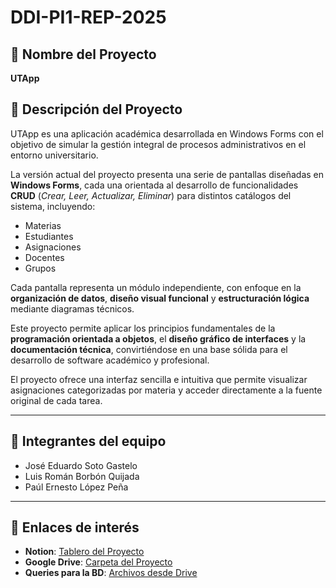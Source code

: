 # DDI-PI1-REP-2025

## 📌 Nombre del Proyecto
**UTApp**

## 📝 Descripción del Proyecto
UTApp es una aplicación académica desarrollada en Windows Forms con el objetivo de simular la gestión integral de procesos administrativos en el entorno universitario.

La versión actual del proyecto presenta una serie de pantallas diseñadas en **Windows Forms**, cada una orientada al desarrollo de funcionalidades **CRUD** (*Crear, Leer, Actualizar, Eliminar*) para distintos catálogos del sistema, incluyendo:

- Materias 
- Estudiantes  
- Asignaciones  
- Docentes
- Grupos

Cada pantalla representa un módulo independiente, con enfoque en la **organización de datos**, **diseño visual funcional** y **estructuración lógica** mediante diagramas técnicos.

Este proyecto permite aplicar los principios fundamentales de la **programación orientada a objetos**, el **diseño gráfico de interfaces** y la **documentación técnica**, convirtiéndose en una base sólida para el desarrollo de software académico y profesional.  

El proyecto ofrece una interfaz sencilla e intuitiva que permite visualizar asignaciones categorizadas por materia y acceder directamente a la fuente original de cada tarea.  

---

## 👥 Integrantes del equipo
- José Eduardo Soto Gastelo  
- Luis Román Borbón Quijada  
- Paúl Ernesto López Peña  

---

## 🔗 Enlaces de interés
- **Notion**: [Tablero del Proyecto](https://www.notion.so/Home-2199deaf935d8080a341c0a3e97b2b5e?source=copy_link)  
- **Google Drive**: [Carpeta del Proyecto](https://drive.google.com/drive/folders/1-GV_TXQZxc62VAb77Ig_qKTlR34mU1Aw?usp=sharing)
- **Queries para la BD**: [Archivos desde Drive](https://drive.google.com/drive/folders/1_yFtqZ9xp5YDol_cABKz8S3h5CtrUvtB?usp=drive_link)
